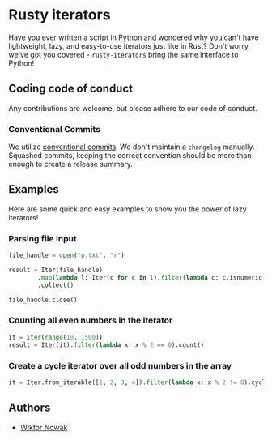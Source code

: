 # Rusty iterators

Have you ever written a script in Python and wondered why you can't have lightweight, lazy, and easy-to-use iterators just like in Rust? Don't worry, we've got you covered - `rusty-iterators` bring the same interface to Python!

## Coding code of conduct

Any contributions are welcome, but please adhere to our code of conduct.

### Conventional Commits

We utilize [conventional commits](https://gist.github.com/qoomon/5dfcdf8eec66a051ecd85625518cfd13). We don't maintain a `changelog` manually. Squashed commits, keeping the correct convention should be more than enough to create a release summary.

## Examples

Here are some quick and easy examples to show you the power of lazy iterators!

### Parsing file input

```python
file_handle = open("p.txt", "r")

result = Iter(file_handle)
        .map(lambda l: Iter(c for c in l).filter(lambda c: c.isnumeric()).map(lambda c: int(c)).collect())
        .collect()

file_handle.close()
```

### Counting all even numbers in the iterator

```python
it = iter(range(10, 1500))
result = Iter(it).filter(lambda x: x % 2 == 0).count()
```

### Create a cycle iterator over all odd numbers in the array

```python
it = Iter.from_iterable([1, 2, 3, 4]).filter(lambda x: x % 2 != 0).cycle()
```

## Authors

- [Wiktor Nowak](@uncommon-nickname)

